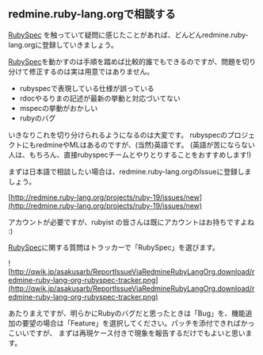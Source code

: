 ## redmine.ruby-lang.orgで相談する

[RubySpec](RubySpec.html) を触っていて疑問に感じたことがあれば、どんどんredmine.ruby-lang.orgに登録していきましょう。

[RubySpec](RubySpec.html)を動かすのは手順を踏めば比較的誰でもできるのですが、問題を切り分けて修正するのは実は用意ではありません。

- rubyspecで表現している仕様が誤っている
- rdocやるりまの記述が最新の挙動と対応づいてない
- mspecの挙動がおかしい
- rubyのバグ

いきなりこれを切り分けられるようになるのは大変です。 rubyspecのプロジェクトにもredmineやMLはあるのですが、(当然)英語です。 (英語が苦にならない人は、もちろん、直接rubyspecチームとやりとりすることをおすすめします!)

まずは日本語で相談したい場合は、redmine.ruby-lang.orgのIssueに登録しましょう。

[http://redmine.ruby-lang.org/projects/ruby-19/issues/new](http://redmine.ruby-lang.org/projects/ruby-19/issues/new)

アカウントが必要ですが、rubyist の皆さんは既にアカウントはお持ちですよね :)

[RubySpec](RubySpec.html)に関する質問はトラッカーで「RubySpec」を選びます。

![http://qwik.jp/asakusarb/ReportIssueViaRedmineRubyLangOrg.download/redmine-ruby-lang-org-rubyspec-tracker.png](http://qwik.jp/asakusarb/ReportIssueViaRedmineRubyLangOrg.download/redmine-ruby-lang-org-rubyspec-tracker.png)

あたりまえですが、明らかにRubyのバグだと思ったときは「Bug」を、機能追加の要望の場合は「Feature」を選択してください。パッチを添付できればかっこいいですが、 まずは再現ケース付きで現象を報告するだけでもよいと思います。

